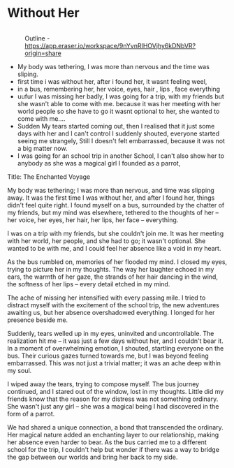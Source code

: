 # Without Her

<figure><img src="../.gitbook/assets/Screenshot 2024-02-19 at 8.24.42 AM.png" alt=""><figcaption><p>Outline - <a href="https://app.eraser.io/workspace/9nYvnRIHOVjhy6kDNbVR?origin=share">https://app.eraser.io/workspace/9nYvnRIHOVjhy6kDNbVR?origin=share</a></p></figcaption></figure>

* My body was tethering, I was more than nervous and the time was sliping.
* first time i was without her, after i found her, it wasnt feeling weel,
* in a bus, remembering her, her voice, eyes, hair , lips , face everything
* uufur I was missing her badly, I was going for a trip, with my friends but she wasn't able to come with me. because it was her meeting with her world people so she have to go it wasnt optional to her, she wanted to come with me....
* Sudden My tears started coming out, then I realised that it just some days with her and I can't control I suddenly shouted, everyone started seeing me strangely, Still I doesn't felt embarrassed, because it was not a big matter now.
* I was going for an school trip in another School, I can't also show her to anybody as she was a magical girl I founded as a parrot,

Title: The Enchanted Voyage

My body was tethering; I was more than nervous, and time was slipping away. It was the first time I was without her, and after I found her, things didn't feel quite right. I found myself on a bus, surrounded by the chatter of my friends, but my mind was elsewhere, tethered to the thoughts of her – her voice, her eyes, her hair, her lips, her face – everything.

I was on a trip with my friends, but she couldn't join me. It was her meeting with her world, her people, and she had to go; it wasn't optional. She wanted to be with me, and I could feel her absence like a void in my heart.

As the bus rumbled on, memories of her flooded my mind. I closed my eyes, trying to picture her in my thoughts. The way her laughter echoed in my ears, the warmth of her gaze, the strands of her hair dancing in the wind, the softness of her lips – every detail etched in my mind.

The ache of missing her intensified with every passing mile. I tried to distract myself with the excitement of the school trip, the new adventures awaiting us, but her absence overshadowed everything. I longed for her presence beside me.

Suddenly, tears welled up in my eyes, uninvited and uncontrollable. The realization hit me – it was just a few days without her, and I couldn't bear it. In a moment of overwhelming emotion, I shouted, startling everyone on the bus. Their curious gazes turned towards me, but I was beyond feeling embarrassed. This was not just a trivial matter; it was an ache deep within my soul.

I wiped away the tears, trying to compose myself. The bus journey continued, and I stared out of the window, lost in my thoughts. Little did my friends know that the reason for my distress was not something ordinary. She wasn't just any girl – she was a magical being I had discovered in the form of a parrot.

We had shared a unique connection, a bond that transcended the ordinary. Her magical nature added an enchanting layer to our relationship, making her absence even harder to bear. As the bus carried me to a different school for the trip, I couldn't help but wonder if there was a way to bridge the gap between our worlds and bring her back to my side.











